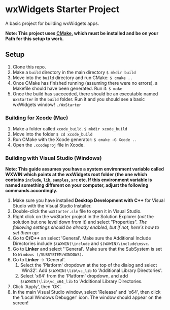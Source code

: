 # wxWidgets Starter Project
A basic project for building wxWidgets apps. 

**Note: This project uses [CMake](https://cmake.org/), which must be installed and be on your Path for this setup to work.**

## Setup
1. Clone this repo.
2. Make a `build` directory in the main directory
`$ mkdir build`
3. Move into the `build` directory and run CMake:
`$ cmake ..`
4. Once CMake has finished running (assuming there were no errors), a Makefile should have been generated. Run it:
`$ make`
5. Once the build has succeeded, there should be an executable named `WxStarter` in the `build` folder. Run it and you should see a basic wxWidgets window!
`./WxStarter`

### Building for Xcode (Mac)
1. Make a folder called `xcode_build`.
`$ mkdir xcode_build`
2. Move into the folder
`$ cd xcode_build`
3. Run CMake with the Xcode generator:
`$ cmake -G Xcode ..`
4. Open the `.xcodeproj` file in Xcode.

### Building with Visual Studio (Windows)
**Note: This guide assumes you have a system environment variable called WXWIN which points at the wxWidgets root folder (the one which contains `include`, `lib`, `samples`, `src` etc. If this environment variable is named something different on your computer, adjust the following commands accordingly.**
1. Make sure you have installed **Desktop Development with C++** for Visual Studio with the Visual Studio Installer.
2. Double-click the `wxStarter.sln` file to open it in Visual Studio.
3. Right click on the wxStarter project in the Solution Explorer (*not* the solution but one level down from it) and select "Properties".
*The following settings should be already enabled, but if not, here's how to set them up:*  
4. Go to **C/C++** an select 'General'. Make sure the Additional Include Directories include `$(WXWIN)\include` and `$(WXWIN)\include\msvc`.
5. Go to **Linker** and select ''General'. Make sure that the SubSystem is set to `Windows (/SUBSYSTEM:WINDOWS)`.
6. Go to **Linker** -> 'General'.
    1. Select the 'Platform' dropdown at the top of the dialog and select 'Win32'. Add `$(WXWIN)\lib\vc_lib` to 'Additional Library Directories'.
    2. Select 'x64' from the 'Platform' dropdown, and add `$(WXWIN)\lib\vc_x64_lib` to 'Additional Library Directories.
7. Click 'Apply', then 'OK'.
8. In the main Visual Studio window, select 'Release' and 'x64', then click the 'Local Windows Debugger' icon. The window should appear on the screen!
